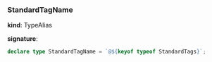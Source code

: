 

### StandardTagName

**kind**: TypeAlias

**signature**:

```ts
declare type StandardTagName = `@${keyof typeof StandardTags}`;
```



